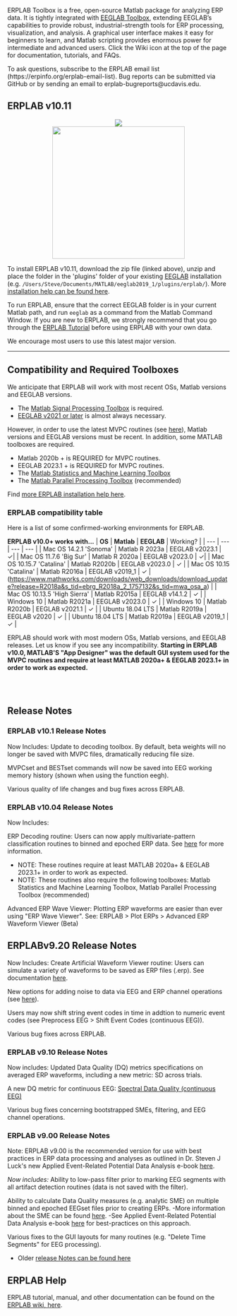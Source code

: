 ERPLAB Toolbox is a free, open-source Matlab package for analyzing ERP data.  It is tightly integrated with [EEGLAB Toolbox](http://sccn.ucsd.edu/eeglab/), extending EEGLAB’s capabilities to provide robust, industrial-strength tools for ERP processing, visualization, and analysis.  A graphical user interface makes it easy for beginners to learn, and Matlab scripting provides enormous power for intermediate and advanced users. Click the Wiki icon at the top of the page for documentation, tutorials, and FAQs.
</p>
To ask questions, subscribe to the ERPLAB email list (https://erpinfo.org/erplab-email-list). Bug reports can be submitted via GitHub or by sending an email to erplab-bugreports@ucdavis.edu.

## ERPLAB v10.11

<p align="center" >
  <a href="https://github.com/ucdavis/erplab/releases/download/10.0/erplab10.1.zip"><img src="https://cloud.githubusercontent.com/assets/8988119/8532773/873b2af0-23e5-11e5-9869-c900726713a2.jpg">
<br/>

  <img src="https://cloud.githubusercontent.com/assets/5808953/8663301/1ff9a26a-297e-11e5-9e15-a7085569058f.png" width=300px >
 </a>
</p>


To install ERPLAB v10.11, download the zip file (linked above), unzip and place the folder in the 'plugins' folder of your existing [EEGLAB](https://sccn.ucsd.edu/eeglab/download.php) installation (e.g.  `/Users/Steve/Documents/MATLAB/eeglab2019_1/plugins/erplab/`). More [installation help can be found here](https://github.com/lucklab/erplab/wiki/Installation).

To run ERPLAB, ensure that the correct EEGLAB folder is in your current Matlab path, and run `eeglab` as a command from the Matlab Command Window. If you are new to ERPLAB, we strongly recommend that you go through the [ERPLAB Tutorial](https://github.com/lucklab/erplab/wiki/Tutorial) before using ERPLAB with your own data.

We encourage most users to use this latest major version.


---
## Compatibility and Required Toolboxes

We anticipate that ERPLAB will work with most recent OSs, Matlab versions and EEGLAB versions.

- The [Matlab Signal Processing Toolbox](https://www.mathworks.com/products/signal.html) is required.
- [EEGLAB v2021 or later](https://sccn.ucsd.edu/eeglab/download.php) is almost always necessary.

However, in order to use the latest MVPC routines (see [here](https://github.com/ucdavis/erplab/wiki/Decoding-Tutorial)), Matlab versions and EEGLAB versions must be recent. In addition, some MATLAB toolboxes are required. 
- Matlab 2020b + is REQUIRED for MVPC routines.
- EEGLAB 2023.1 + is REQUIRED for MVPC routines.
- The [Matlab Statistics and Machine Learning Toolbox](https://www.mathworks.com/products/statistics.html)
- The [Matlab Parallel Processing Toolbox](https://www.mathworks.com/products/parallel-computing.html) (recommended)

Find [more ERPLAB installation help here](http://erpinfo.org/erplab).


### ERPLAB compatibility table

Here is a list of some confirmed-working environments for ERPLAB.

**ERPLAB v10.0+ works with...**
| **OS** | **Matlab** | **EEGLAB** | Working? |
| --- | --- | --- | --- |
| Mac OS 14.2.1 'Sonoma'  | Matlab R 2023a | EEGLAB v2023.1 | ✓|
| Mac OS 11.7.6 'Big Sur'  | Matlab R 2020a | EEGLAB v2023.0 | ✓|
| Mac OS 10.15.7 'Catalina' | Matlab R2020b | EEGLAB v2023.0 | ✓ |
| Mac OS 10.15 'Catalina' | Matlab R2016a | EEGLAB v2019_1  | ✓ | 
(https://www.mathworks.com/downloads/web_downloads/download_update?release=R2018a&s_tid=ebrg_R2018a_2_1757132&s_tid=mwa_osa_a) |
| Mac OS 10.13.5 'High Sierra' | Matlab R2015a | EEGLAB v14.1.2 | ✓ |
| Windows 10 | Matlab R2021a | EEGLAB v2023.0 | ✓ |
| Windows 10 | Matlab R2020b | EEGLAB v2021.1 | ✓ |
| Ubuntu 18.04 LTS | Matlab R2019a | EEGLAB v2020 | ✓ |
| Ubuntu 18.04 LTS | Matlab R2019a | EEGLAB v2019_1 | ✓ |

ERPLAB should work with most modern OSs, Matlab versions, and EEGLAB releases. Let us know if you see any incompatibility.
**Starting in ERPLAB v10.0, MATLAB'S "App Designer" was the default GUI system used for the MVPC routines and require at least MATLAB 2020a+ & EEGLAB 2023.1+ in order to work as expected.** 

<br/>
<br/>

## Release Notes

### ERPLAB v10.1 Release Notes
Now Includes:
Update to decoding toolbox. By default, beta weights will no longer be saved with MVPC files, dramatically reducing file size. 

MVPCset and BESTset commands will now be saved into EEG working memory history (shown when using the function eegh).

Various quality of life changes and bug fixes across ERPLAB.


### ERPLAB v10.04 Release Notes
Now Includes:

ERP Decoding routine: Users can now apply multivariate-pattern classification routines to binned and epoched ERP data. See [here](https://github.com/ucdavis/erplab/wiki/Decoding-Tutorial) for more information. 
- NOTE: These routines require at least MATLAB 2020a+ & EEGLAB 2023.1+ in order to work as expected.
- NOTE: These routines also require the following toolboxes: Matlab Statistics and Machine Learning Toolbox, Matlab Parallel Processing Toolbox (recommended)

Advanced ERP Wave Viewer: Plotting ERP waveforms are easier than ever using "ERP Wave Viewer". See:  ERPLAB > Plot ERPs > Advanced ERP Waveform Viewer (Beta) 


## ERPLABv9.20 Release Notes
Now Includes:
Create Artificial Waveform Viewer routine: Users can simulate a variety of waveforms to be saved as ERP files (.erp). See documentation [here](https://github.com/lucklab/erplab/wiki/Create-an-Artificial-ERP-Waveform). 

New options for adding noise to data via EEG and ERP channel operations (see [here](https://github.com/lucklab/erplab/wiki/EEG-and-ERP-Channel-Operations#example-of-adding-simulated-noise)). 

Users may now shift string event codes in time in addtion to numeric event codes (see Preprocess EEG > Shift Event Codes (continuous EEG)). 

Various bug fixes across ERPLAB.


### ERPLAB v9.10 Release Notes
Now includes: 
Updated Data Quality (DQ) metrics specifications on averaged ERP waveforms, including a new metric: SD across trials. 

A new DQ metric for continuous EEG: [Spectral Data Quality (continuous EEG)](https://github.com/lucklab/erplab/wiki/Spectral-Data-Quality-(continuous-eeg))

Various bug fixes concerning bootstrapped SMEs, filtering, and EEG channel operations. 

### ERPLAB v9.00 Release Notes
Note: ERPLAB v9.00 is the recommended version for use with best practices in ERP data processing and analyses as outlined in Dr. Steven J Luck's new Applied Event-Related Potential Data Analysis e-book [here](https://socialsci.libretexts.org/Bookshelves/Psychology/Book%3A_Applied_Event-Related_Potential_Data_Analysis_(Luck)).

_Now includes:_
Ability to low-pass filter prior to marking EEG segments with all artifact detection routines (data is not saved with the filter).

Ability to calculate Data Quality measures (e.g. analytic SME) on multiple binned and epoched EEGset files prior to creating ERPs. 
-More information about the SME can be found [here](https://github.com/lucklab/erplab/wiki/ERPLAB-Data-Quality-Metrics).
-See Applied Event-Related Potential Data Analysis e-book [here](https://socialsci.libretexts.org/Bookshelves/Psychology/Book%3A_Applied_Event-Related_Potential_Data_Analysis_(Luck)) for best-practices on this approach. 

Various fixes to the GUI layouts for many routines (e.g. "Delete Time Segments" for EEG processing). 

- Older [release Notes can be found here](https://github.com/lucklab/erplab/wiki/Release-Notes)


## ERPLAB Help

ERPLAB tutorial, manual, and other documentation can be found on the [ERPLAB wiki, here](https://github.com/lucklab/erplab/wiki).
